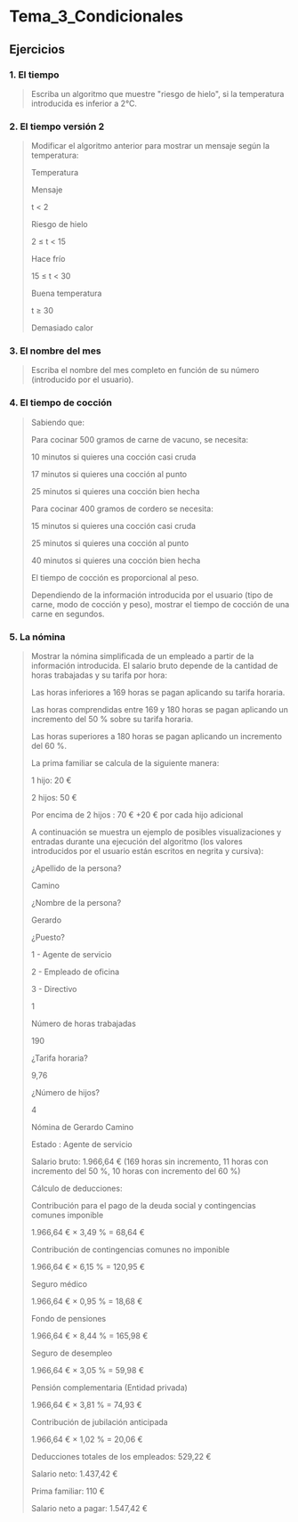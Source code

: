 # Tema_3_Condicionales

## Ejercicios
### 1. El tiempo
> Escriba un algoritmo que muestre "riesgo de hielo", si la temperatura introducida es inferior a 2°C.

### 2. El tiempo versión 2
> Modificar el algoritmo anterior para mostrar un mensaje según la temperatura:
>
> Temperatura
> 
> Mensaje
> 
> t < 2
> 
> Riesgo de hielo
> 
> 2 ≤ t < 15
> 
> Hace frío
> 
> 15 ≤ t < 30
> 
> Buena temperatura
> 
> t ≥ 30
> 
> Demasiado calor

### 3. El nombre del mes
> Escriba el nombre del mes completo en función de su número (introducido por el usuario).

### 4. El tiempo de cocción
> Sabiendo que:
> 
> Para cocinar 500 gramos de carne de vacuno, se necesita:
> 
> 10 minutos si quieres una cocción casi cruda
> 
> 17 minutos si quieres una cocción al punto
> 
> 25 minutos si quieres una cocción bien hecha
> 
> Para cocinar 400 gramos de cordero se necesita:
> 
> 15 minutos si quieres una cocción casi cruda
> 
> 25 minutos si quieres una cocción al punto
> 
> 40 minutos si quieres una cocción bien hecha
> 
> El tiempo de cocción es proporcional al peso.
> 
> Dependiendo de la información introducida por el usuario (tipo de carne, modo de cocción y peso), mostrar el tiempo de cocción de una carne en segundos.

### 5. La nómina
> Mostrar la nómina simplificada de un empleado a partir de la información introducida. El salario bruto depende de la cantidad de horas trabajadas y su tarifa por hora:
> 
> Las horas inferiores a 169 horas se pagan aplicando su tarifa horaria.
> 
> Las horas comprendidas entre 169 y 180 horas se pagan aplicando un incremento del 50 % sobre su tarifa horaria.
> 
> Las horas superiores a 180 horas se pagan aplicando un incremento del 60 %.
> 
> La prima familiar se calcula de la siguiente manera:
> 
> 1 hijo: 20 €
> 
> 2 hijos: 50 €
> 
> Por encima de 2 hijos : 70 € +20 € por cada hijo adicional
> 
> A continuación se muestra un ejemplo de posibles visualizaciones y entradas durante una ejecución del algoritmo (los valores introducidos por el usuario están escritos en negrita y cursiva):
> 
> ¿Apellido de la persona?
> 
> Camino
> 
> ¿Nombre de la persona?
> 
> Gerardo
> 
> ¿Puesto?
> 
> 1 - Agente de servicio
> 
> 2 - Empleado de oficina
> 
> 3 - Directivo
> 
> 1
> 
> Número de horas trabajadas
> 
> 190
> 
> ¿Tarifa horaria?
> 
> 9,76
> 
> ¿Número de hijos?
> 
> 4
> 
> Nómina de Gerardo Camino
> 
> Estado : Agente de servicio
> 
> Salario bruto: 1.966,64 € (169 horas sin incremento, 11 horas con incremento del 50 %, 10 horas con incremento del 60 %)
> 
> Cálculo de deducciones:
> 
> Contribución para el pago de la deuda social y contingencias comunes imponible 
> 
> 1.966,64 € × 3,49 % = 68,64 €
> 
> Contribución de contingencias comunes no imponible
> 
> 1.966,64 € × 6,15 % = 120,95 €
> 
> Seguro médico
> 
> 1.966,64 € × 0,95 % = 18,68 €
> 
> Fondo de pensiones
> 
> 1.966,64 € × 8,44 % = 165,98 €
> 
> Seguro de desempleo
> 
> 1.966,64 € × 3,05 % = 59,98 €
> 
> Pensión complementaria (Entidad privada)
> 
> 1.966,64 € × 3,81 % = 74,93 €
> 
> Contribución de jubilación anticipada
> 
> 1.966,64 € × 1,02 % = 20,06 €
> 
> Deducciones totales de los empleados: 529,22 €
> 
> Salario neto: 1.437,42 €
> 
> Prima familiar: 110 €
> 
> Salario neto a pagar: 1.547,42 €
